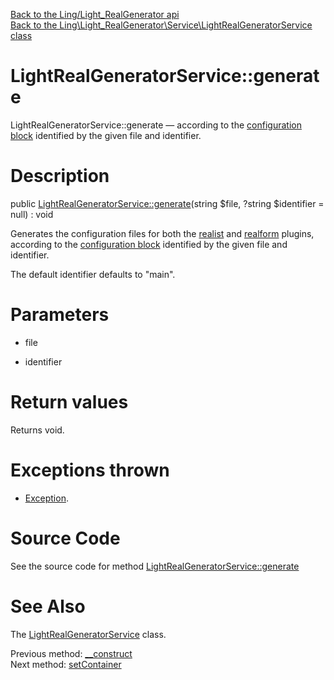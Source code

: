 [Back to the Ling/Light_RealGenerator api](https://github.com/lingtalfi/Light_RealGenerator/blob/master/doc/api/Ling/Light_RealGenerator.md)<br>
[Back to the Ling\Light_RealGenerator\Service\LightRealGeneratorService class](https://github.com/lingtalfi/Light_RealGenerator/blob/master/doc/api/Ling/Light_RealGenerator/Service/LightRealGeneratorService.md)


LightRealGeneratorService::generate
================



LightRealGeneratorService::generate — according to the [configuration block](https://github.com/lingtalfi/Light_RealGenerator/blob/master/doc/pages/realgen-configuration-block.md) identified by the given file and identifier.




Description
================


public [LightRealGeneratorService::generate](https://github.com/lingtalfi/Light_RealGenerator/blob/master/doc/api/Ling/Light_RealGenerator/Service/LightRealGeneratorService/generate.md)(string $file, ?string $identifier = null) : void




Generates the configuration files for both the [realist](https://github.com/lingtalfi/Light_Realist) and [realform](https://github.com/lingtalfi/Light_Realform) plugins,
according to the [configuration block](https://github.com/lingtalfi/Light_RealGenerator/blob/master/doc/pages/realgen-configuration-block.md) identified by the given file and identifier.

The default identifier defaults to "main".




Parameters
================


- file

    

- identifier

    


Return values
================

Returns void.


Exceptions thrown
================

- [Exception](http://php.net/manual/en/class.exception.php).&nbsp;







Source Code
===========
See the source code for method [LightRealGeneratorService::generate](https://github.com/lingtalfi/Light_RealGenerator/blob/master/Service/LightRealGeneratorService.php#L70-L149)


See Also
================

The [LightRealGeneratorService](https://github.com/lingtalfi/Light_RealGenerator/blob/master/doc/api/Ling/Light_RealGenerator/Service/LightRealGeneratorService.md) class.

Previous method: [__construct](https://github.com/lingtalfi/Light_RealGenerator/blob/master/doc/api/Ling/Light_RealGenerator/Service/LightRealGeneratorService/__construct.md)<br>Next method: [setContainer](https://github.com/lingtalfi/Light_RealGenerator/blob/master/doc/api/Ling/Light_RealGenerator/Service/LightRealGeneratorService/setContainer.md)<br>

